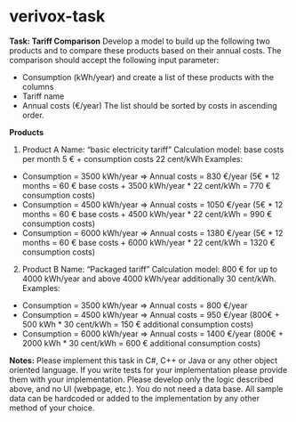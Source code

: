 # verivox-task

**Task: Tariff Comparison**
Develop a model to build up the following two products and to compare these products based on
their annual costs. The comparison should accept the following input parameter:
- Consumption (kWh/year)
and create a list of these products with the columns
- Tariff name
- Annual costs (€/year)
The list should be sorted by costs in ascending order.

**Products**
1. Product A
Name: “basic electricity tariff”
Calculation model: base costs per month 5 € + consumption costs 22 cent/kWh
Examples:
- Consumption = 3500 kWh/year => Annual costs = 830 €/year (5€ * 12 months = 60 €
base costs + 3500 kWh/year * 22 cent/kWh = 770 € consumption costs)
- Consumption = 4500 kWh/year => Annual costs = 1050 €/year (5€ * 12 months = 60 €
base costs + 4500 kWh/year * 22 cent/kWh = 990 € consumption costs)
- Consumption = 6000 kWh/year => Annual costs = 1380 €/year (5€ * 12 months = 60 €
base costs + 6000 kWh/year * 22 cent/kWh = 1320 € consumption costs)

2. Product B
Name: “Packaged tariff”
Calculation model: 800 € for up to 4000 kWh/year and above 4000 kWh/year additionally 30
cent/kWh.
Examples:
- Consumption = 3500 kWh/year => Annual costs = 800 €/year
- Consumption = 4500 kWh/year => Annual costs = 950 €/year (800€ + 500 kWh * 30
cent/kWh = 150 € additional consumption costs)
- Consumption = 6000 kWh/year => Annual costs = 1400 €/year (800€ + 2000 kWh * 30
cent/kWh = 600 € additional consumption costs)

**Notes:**
Please implement this task in C#, C++ or Java or any other object oriented language.
If you write tests for your implementation please provide them with your implementation.
Please develop only the logic described above, and no UI (webpage, etc.). You do not need a data
base. All sample data can be hardcoded or added to the implementation by any other method of
your choice.
